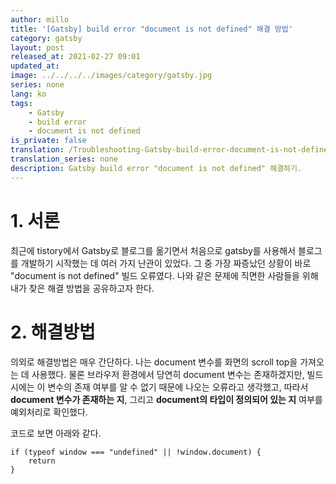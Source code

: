 ```yaml
---
author: millo
title: '[Gatsby] build error "document is not defined" 해결 방법'
category: gatsby
layout: post
released_at: 2021-02-27 09:01
updated_at:
image: ../../../../images/category/gatsby.jpg
series: none
lang: ko
tags:
    - Gatsby
    - build error
    - document is not defined
is_private: false
translation: /Troubleshooting-Gatsby-build-error-document-is-not-defined
translation_series: none
description: Gatsby build error "document is not defined" 해결하기.
---
```


# 1. 서론

최근에 tistory에서 Gatsby로 블로그를 옮기면서 처음으로 gatsby를 사용해서 블로그를 개발하기 시작했는 데 여러 가지 난관이 있었다. 그 중 가장 짜증났던 상황이 바로 "document is not defined" 빌드 오류였다. 나와 같은 문제에 직면한 사람들을 위해 내가 찾은 해결 방법을 공유하고자 한다.

# 2. 해결방법

의외로 해결방법은 매우 간단하다. 나는 document 변수를 화면의 scroll top을 가져오는 데 사용했다. 물론 브라우저 환경에서 당연히 document 변수는 존재하겠지만, 빌드 시에는 이 변수의 존재 여부를 알 수 없기 때문에 나오는 오류라고 생각했고, 따라서 **document 변수가 존재하는 지**, 그리고 **document의 타입이 정의되어 있는 지** 여부를 예외처리로 확인했다.

코드로 보면 아래와 같다.

```tsx
if (typeof window === "undefined" || !window.document) {
    return
}
```
